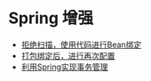 # Spring 增强

* [拒绝扫描，使用代码进行Bean绑定](/docs/spring/bean-binding.html)
* [打包绑定后，进行再次配置](/docs/spring/reconfig.html)
* [利用Spring实现事务管理](/docs/spring/hibernate.html)
